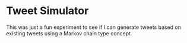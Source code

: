 # Tweet Simulator

This was just a fun experiment to see if I can generate tweets based on existing tweets using a Markov chain type concept.
